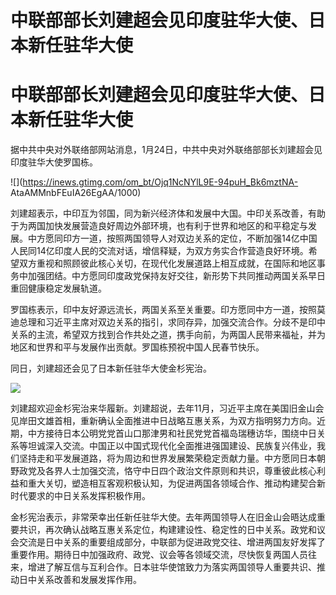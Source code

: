 # 中联部部长刘建超会见印度驻华大使、日本新任驻华大使

# 中联部部长刘建超会见印度驻华大使、日本新任驻华大使

据中共中央对外联络部网站消息，1月24日，中共中央对外联络部部长刘建超会见印度驻华大使罗国栋。

![](https://inews.gtimg.com/om_bt/Ojq1NcNYlL9E-94puH_Bk6mztNA-
AtaAMMnbFEuIA26EgAA/1000)

刘建超表示，中印互为邻国，同为新兴经济体和发展中大国。中印关系改善，有助于为两国加快发展营造良好周边外部环境，也有利于世界和地区的和平稳定与发展。中方愿同印方一道，按照两国领导人对双边关系的定位，不断加强14亿中国人民同14亿印度人民的交流对话，增信释疑，为双方务实合作营造良好环境。希望双方重视和照顾彼此核心关切，在现代化发展道路上相互成就，在国际和地区事务中加强团结。中方愿同印度政党保持友好交往，新形势下共同推动两国关系早日重回健康稳定发展轨道。

罗国栋表示，印中友好源远流长，两国关系至关重要。印方愿同中方一道，按照莫迪总理和习近平主席对双边关系的指引，求同存异，加强交流合作。分歧不是印中关系的主流，希望双方找到合作共处之道，携手向前，为两国人民带来福祉，并为地区和世界和平与发展作出贡献。罗国栋预祝中国人民春节快乐。

同日，刘建超还会见了日本新任驻华大使金杉宪治。

![](https://inews.gtimg.com/om_bt/OOfiaV3-dEy5gn0pyjjE2GvdfY8CgptoDNwuDAGgVBMTIAA/1000)

刘建超欢迎金杉宪治来华履新。刘建超说，去年11月，习近平主席在美国旧金山会见岸田文雄首相，重新确认全面推进中日战略互惠关系，为双方指明努力方向。近期，中方接待日本公明党党首山口那津男和社民党党首福岛瑞穗访华，围绕中日关系等坦诚深入交流。中国正以中国式现代化全面推进强国建设、民族复兴伟业，我们坚持走和平发展道路，将为周边和世界发展繁荣稳定贡献力量。中方愿同日本朝野政党及各界人士加强交流，恪守中日四个政治文件原则和共识，尊重彼此核心利益和重大关切，塑造相互客观积极认知，为促进两国各领域合作、推动构建契合新时代要求的中日关系发挥积极作用。

金杉宪治表示，非常荣幸出任新任驻华大使。去年两国领导人在旧金山会晤达成重要共识，再次确认战略互惠关系定位，构建建设性、稳定性的日中关系。政党和议会交流是日中关系的重要组成部分，中联部为促进政党交往、增进两国友好发挥了重要作用。期待日中加强政府、政党、议会等各领域交流，尽快恢复两国人员往来，增进了解互信与互利合作。日本驻华使馆致力为落实两国领导人重要共识、推动日中关系改善和发展发挥作用。

